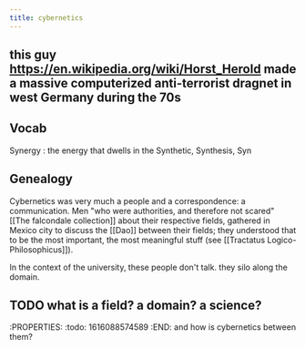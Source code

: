 ```yaml
---
title: cybernetics
---
```


## this guy https://en.wikipedia.org/wiki/Horst_Herold made a massive computerized anti-terrorist dragnet in west Germany during the 70s
## Vocab

Synergy
: the energy that dwells in the Synthetic, Synthesis, Syn
## Genealogy

Cybernetics was very much a people and a correspondence: a communication. Men "who were authorities, and therefore not scared" [[The falcondale collection]] about their respective fields, gathered in Mexico city to discuss the [[Dao]] between their fields; they understood that to be the most important, the most meaningful stuff (see [[Tractatus Logico-Philosophicus]]).

In the context of the university, these people don't talk. they silo along the domain.
## TODO what is a field? a domain? a science? 
:PROPERTIES:
:todo: 1616088574589
:END:
and how is cybernetics between them?
